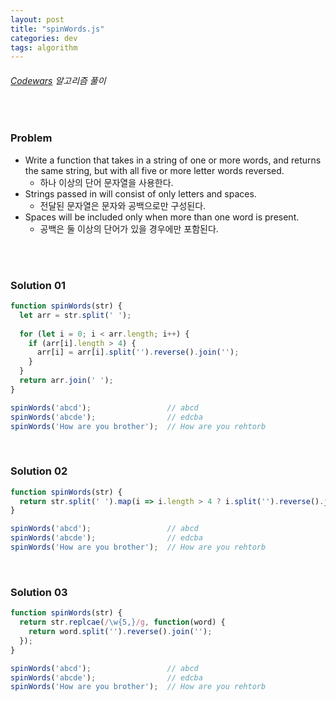 ```yaml
---
layout: post
title: "spinWords.js"
categories: dev
tags: algorithm
---
```


###### [Codewars](https://www.codewars.com) 알고리즘 풀이

<br>

### Problem

- Write a function that takes in a string of one or more words, and returns the same string, but with all five or more letter words reversed.
  - 하나 이상의 단어 문자열을 사용한다.
- Strings passed in will consist of only letters and spaces.
  - 전달된 문자열은 문자와 공백으로만 구성된다.
- Spaces will be included only when more than one word is present.
  - 공백은 둘 이상의 단어가 있을 경우에만 포함된다.

<br>

<br>

### Solution 01

```js
function spinWords(str) {
  let arr = str.split(' ');
  
  for (let i = 0; i < arr.length; i++) {
    if (arr[i].length > 4) {
      arr[i] = arr[i].split('').reverse().join('');
    }
  }
  return arr.join(' ');
}

spinWords('abcd');                 // abcd
spinWords('abcde');                // edcba
spinWords('How are you brother');  // How are you rehtorb
```

<br>

### Solution 02

```js
function spinWords(str) {
  return str.split(' ').map(i => i.length > 4 ? i.split('').reverse().join('') : i).join(' ');
}

spinWords('abcd');                 // abcd
spinWords('abcde');                // edcba
spinWords('How are you brother');  // How are you rehtorb
```

<br>

### Solution 03

```js
function spinWords(str) {
  return str.replcae(/\w{5,}/g, function(word) {
    return word.split('').reverse().join('');
  });
}

spinWords('abcd');                 // abcd
spinWords('abcde');                // edcba
spinWords('How are you brother');  // How are you rehtorb
```

<br>

<br>